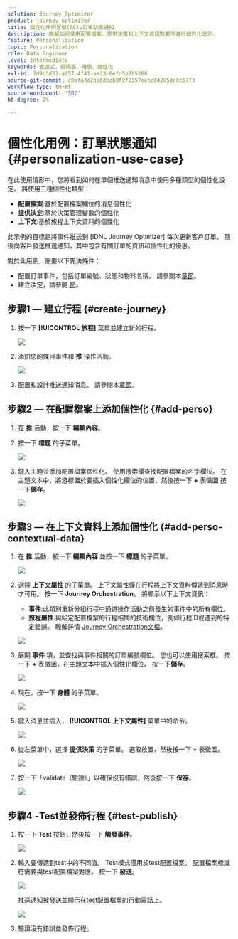 ```yaml
---
solution: Journey Optimizer
product: journey optimizer
title: 個性化用例冒號(&C);訂單狀態通知
description: 瞭解如何使用配置檔案、提供決策和上下文資訊對郵件進行個性化設定。
feature: Personalization
topic: Personalization
role: Data Engineer
level: Intermediate
keywords: 表達式，編輯器，用例，個性化
exl-id: 7d9c3d31-af57-4f41-aa23-6efa5b785260
source-git-commit: c0afa3e2bc6dbcb0f2f2357eebc04285de8c5773
workflow-type: tm+mt
source-wordcount: '502'
ht-degree: 2%

---
```


# 個性化用例：訂單狀態通知 {#personalization-use-case}

在此使用情形中，您將看到如何在單個推送通知消息中使用多種類型的個性化設定。 將使用三種個性化類型：

* **配置檔案**:基於配置檔案欄位的消息個性化
* **提供決定**:基於決策管理變數的個性化
* **上下文**:基於旅程上下文資料的個性化

此示例的目標是將事件推送到 [!DNL Journey Optimizer] 每次更新客戶訂單。 隨後向客戶發送推送通知，其中包含有關訂單的資訊和個性化的優惠。

對於此用例，需要以下先決條件：

* 配置訂單事件，包括訂單編號、狀態和物料名稱。 請參閱本[章節](../event/about-events.md)。
* 建立決定，請參閱 [節](../offers/offer-activities/create-offer-activities.md)。

## 步驟1 — 建立行程 {#create-journey}

1. 按一下 **[!UICONTROL 旅程]** 菜單並建立新的行程。

   ![](assets/perso-uc4.png)

1. 添加您的條目事件和 **推** 操作活動。

   ![](assets/perso-uc5.png)

1. 配置和設計推送通知消息。 請參閱本[章節](../push/create-push.md)。

## 步驟2 — 在配置檔案上添加個性化 {#add-perso}

1. 在 **推** 活動，按一下 **編輯內容**。

1. 按一下 **標題** 的子菜單。

   ![](assets/perso-uc2.png)

1. 鍵入主題並添加配置檔案個性化。 使用搜索欄查找配置檔案的名字欄位。 在主題文本中，將游標置於要插入個性化欄位的位置，然後按一下 **+** 表徵圖 按一下&#x200B;**儲存**。

   ![](assets/perso-uc3.png)

## 步驟3 — 在上下文資料上添加個性化 {#add-perso-contextual-data}

1. 在 **推** 活動，按一下 **編輯內容** 並按一下 **標題** 的子菜單。

   ![](assets/perso-uc9.png)

1. 選擇 **上下文屬性** 的子菜單。 上下文屬性僅在行程將上下文資料傳遞到消息時才可用。 按一下 **Journey Orchestration**。 將顯示以下上下文資訊：

   * **事件**:此類別重新分組行程中通道操作活動之前發生的事件中的所有欄位。
   * **旅程屬性**:與給定配置檔案的行程相關的技術欄位，例如行程ID或遇到的特定錯誤。 瞭解詳情 [Journey Orchestration文檔](../building-journeys/expression/journey-properties.md)。

   ![](assets/perso-uc10.png)

1. 展開 **事件** 項，並查找與事件相關的訂單編號欄位。 您也可以使用搜索框。 按一下 **+** 表徵圖，在主題文本中插入個性化欄位。 按一下&#x200B;**儲存**。

   ![](assets/perso-uc11.png)

1. 現在，按一下 **身體** 的子菜單。

   ![](assets/perso-uc12.png)

1. 鍵入消息並插入， **[!UICONTROL 上下文屬性]** 菜單中的命令。

   ![](assets/perso-uc13.png)

1. 從左菜單中，選擇 **提供決策** 的子菜單。 選取放置，然後按一下 **+** 表徵圖。

   ![](assets/perso-uc14.png)

1. 按一下「validate（驗證）」以確保沒有錯誤，然後按一下 **保存**。

   ![](assets/perso-uc15.png)

## 步驟4 -Test並發佈行程 {#test-publish}

1. 按一下 **Test** 按鈕，然後按一下 **觸發事件**。

   ![](assets/perso-uc17.png)

1. 輸入要傳遞到test中的不同值。 Test模式僅用於test配置檔案。 配置檔案標識符需要與test配置檔案對應。 按一下 **發送**。

   ![](assets/perso-uc18.png)

   推送通知被發送並顯示在test配置檔案的行動電話上。

   ![](assets/perso-uc19.png)

1. 驗證沒有錯誤並發佈行程。
